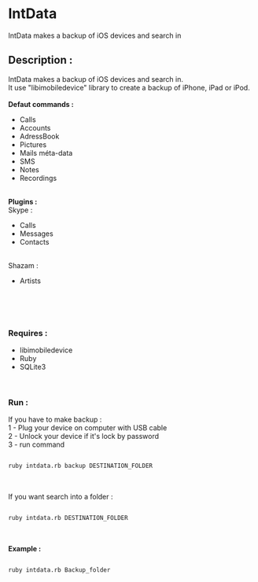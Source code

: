 IntData
=======

IntData makes a backup of iOS devices and search in


<h2>Description : </h2>

IntData makes a backup of iOS devices and search in.<br />
It use "libimobiledevice" library to create a backup of iPhone, iPad or iPod.<br />
<br />
<strong>Defaut commands :</strong><br />
<ul>
  <li>Calls</li>
  <li>Accounts</li>
  <li>AdressBook</li>
  <li>Pictures</li>
  <li>Mails méta-data</li>
  <li>SMS</li>
  <li>Notes</li>
  <li>Recordings</li>
</ul>
<br />
<strong>Plugins : </strong><br />
Skype : <br />
<ul>
  <li>Calls</li>
  <li>Messages</li>
  <li>Contacts</li>
</ul>
<br />
Shazam :<br />
<ul>
  <li>Artists</li>
</ul>
<br />
<br />
<br />
<h3>Requires : </h3>
<ul>
  <li>libimobiledevice</li>
  <li>Ruby</li>
  <li>SQLite3</li>
</ul>
<br />
<h3>Run :</h3>
If you have to make backup :
<br />
1 - Plug your device on computer with USB cable <br />
2 - Unlock your device if it's lock by password<br />
3 - run command<br />
<pre>
<code>
ruby intdata.rb backup DESTINATION_FOLDER
</code>
</pre>
<br />
If you want search into a folder :
<pre>
<code>
ruby intdata.rb DESTINATION_FOLDER
</code>
</pre>
<br />
<strong>Example :</strong>
<pre>
<code>
ruby intdata.rb Backup_folder
</code>
</pre>
